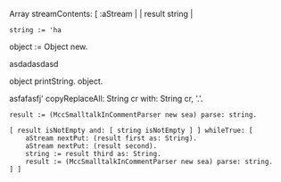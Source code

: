 Array streamContents: [ :aStream |
	| result string |
	
	string := 'ha

object := Object new.

asdadasdasd

object printString.
object.

asfafasfj' copyReplaceAll: String cr with: String cr, '.'.


	result := (MccSmalltalkInCommentParser new sea) parse: string.
	
	[ result isNotEmpty and: [ string isNotEmpty ] ] whileTrue: [
		aStream nextPut: (result first as: String).
		aStream nextPut: (result second).
		string := result third as: String.
		result := (MccSmalltalkInCommentParser new sea) parse: string.
	] ]